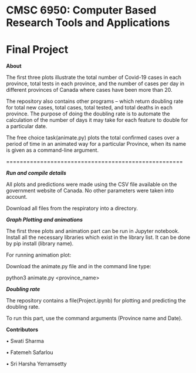 # CMSC 6950: Computer Based Research Tools and Applications

#                     Final Project

**About**

The first three plots illustrate the total number of Covid-19 cases in each province, total tests in each province, and the number of cases per day in different provinces of Canada where cases have been more than 20. 

The repository also contains other programs – which return doubling rate for total new cases, total cases, total tested, and total deaths in each province. The purpose of doing the doubling rate is to automate the calculation of the number of days it may take for each feature to double for a particular date.

The free choice task(animate.py) plots the total confirmed cases over a period of time in an animated way for a particular Province, when its name is given as a command-line argument.

====================================================

***Run and compile details***

All plots and predictions were made using the CSV file available on the government website of Canada. No other parameters were taken into account.

Download all files from the respiratory into a directory.

***Graph Plotting and animations***

The first three plots and animation part can be run in Jupyter notebook. Install all the necessary libraries which exist in the library list. It can be done by pip install (library name).

For running animation plot:

Download the animate.py file and in the command line type:

python3 animate.py <province_name>

***Doubling rate***

The repository contains a file(Project.ipynb) for plotting and predicting the doubling rate.

To run this part, use the command arguments (Province name and Date).


**Contributors**

•   Swati Sharma  

•   Fatemeh Safarlou 

•    Sri Harsha Yerramsetty
